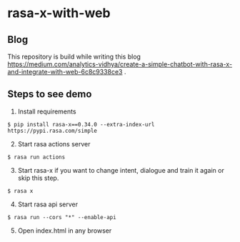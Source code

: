 # rasa-x-with-web

## Blog 
This repository is build while writing this blog https://medium.com/analytics-vidhya/create-a-simple-chatbot-with-rasa-x-and-integrate-with-web-6c8c9338ce3 .

## Steps to see demo
1. Install requirements
```
$ pip install rasa-x==0.34.0 --extra-index-url https://pypi.rasa.com/simple
```


2. Start rasa actions server
```
$ rasa run actions
```


3. Start rasa-x if you want to change intent, dialogue and train it again or skip this step.
```
$ rasa x
```


4. Start rasa api server
```
$ rasa run --cors "*" --enable-api
```


5. Open index.html in any browser
